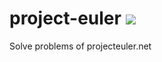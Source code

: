 # project-euler ![](https://projecteuler.net/profile/nidiguru.png)
Solve problems of projecteuler.net
